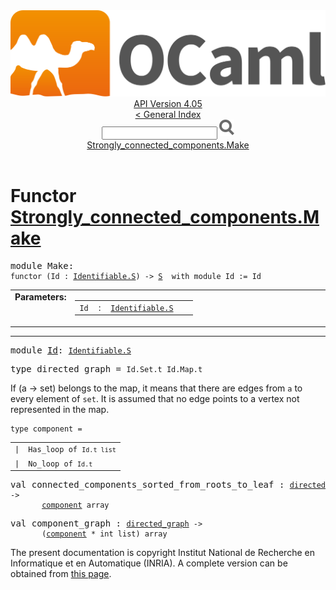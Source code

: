 <!-- ((! set title API !)) ((! set documentation !)) ((! set api !)) ((! set nobreadcrumb !)) -->
<div class="api"><header><nav class="toc brand"><a class="brand" href="https://ocaml.org/"><img src="colour-logo-gray.svg" class="svg" alt="OCaml"></a></nav><nav class="toc"><div class="toc_version"><a href="/docs" id="version-select">API Version 4.05</a></div><a href="index.html">&lt; General Index</a><div class="api_search"><input type="text" name="apisearch" id="api_search" oninput="mySearch(false);" onkeypress="this.oninput();" onclick="this.oninput();" onpaste="this.oninput();">
<img src="search_icon.svg" alt="Search" class="svg" onclick="mySearch(false)"></div>
<div id="search_results"></div><div class="toc_title"><a href="#top">Strongly_connected_components.Make</a></div><ul></ul></nav></header>

<h1>Functor <a href="type_Strongly_connected_components.Make.html">Strongly_connected_components.Make</a></h1>

<pre><span class="keyword">module</span> Make: <div class="sig_block"><code class="code"><span class="keyword">functor</span>&nbsp;(</code><code class="code"><span class="constructor">Id</span></code><code class="code">&nbsp;:&nbsp;</code><code class="type"><a href="Identifiable.S.html">Identifiable.S</a></code><code class="code">)&nbsp;<span class="keywordsign">-&gt;</span>&nbsp;</code><code class="type"><a href="Strongly_connected_components.S.html">S</a></code><code class="type">  with module Id := Id</code></div></pre><table border="0" cellpadding="3" width="100%">
<tbody><tr>
<td align="left" valign="top" width="1%%"><b>Parameters: </b></td>
<td>
<table class="paramstable">
<tbody><tr>
<td align="center" valign="top" width="15%">
<code>Id</code></td>
<td align="center" valign="top">:</td>
<td><code class="type"><a href="Identifiable.S.html">Identifiable.S</a></code>
</td></tr></tbody></table>
</td>
</tr>
</tbody></table>
<hr width="100%">

<pre><span class="keyword">module</span> <a href="Strongly_connected_components.S.Id.html">Id</a>: <code class="type"><a href="Identifiable.S.html">Identifiable.S</a></code><code class="type"> </code></pre>
<pre><span id="TYPEdirected_graph"><span class="keyword">type</span> <code class="type"></code>directed_graph</span> = <code class="type">Id.Set.t Id.Map.t</code> </pre>
<div class="info ">
If (a -&gt; set) belongs to the map, it means that there are edges
      from <code class="code">a</code> to every element of <code class="code">set</code>.  It is assumed that no edge
      points to a vertex not represented in the map.<br>
</div>


<pre><code><span id="TYPEcomponent"><span class="keyword">type</span> <code class="type"></code>component</span> = </code></pre><table class="typetable">
<tbody><tr>
<td align="left" valign="top">
<code><span class="keyword">|</span></code></td>
<td align="left" valign="top">
<code><span id="TYPEELTcomponent.Has_loop"><span class="constructor">Has_loop</span></span> <span class="keyword">of</span> <code class="type">Id.t list</code></code></td>

</tr>
<tr>
<td align="left" valign="top">
<code><span class="keyword">|</span></code></td>
<td align="left" valign="top">
<code><span id="TYPEELTcomponent.No_loop"><span class="constructor">No_loop</span></span> <span class="keyword">of</span> <code class="type">Id.t</code></code></td>

</tr></tbody></table>



<pre><span id="VALconnected_components_sorted_from_roots_to_leaf"><span class="keyword">val</span> connected_components_sorted_from_roots_to_leaf</span> : <code class="type"><a href="Strongly_connected_components.S.html#TYPEdirected_graph">directed_graph</a> -&gt;<br>       <a href="Strongly_connected_components.S.html#TYPEcomponent">component</a> array</code></pre>
<pre><span id="VALcomponent_graph"><span class="keyword">val</span> component_graph</span> : <code class="type"><a href="Strongly_connected_components.S.html#TYPEdirected_graph">directed_graph</a> -&gt;<br>       (<a href="Strongly_connected_components.S.html#TYPEcomponent">component</a> * int list) array</code></pre><div class="copyright">The present documentation is copyright Institut National de Recherche en Informatique et en Automatique (INRIA). A complete version can be obtained from <a href="http://caml.inria.fr/pub/docs/manual-ocaml/">this page</a>.</div></div>